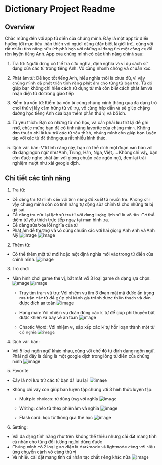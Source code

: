 # Dictionary Project Readme




## Overview

Chào mừng đến với app từ điển của chúng mình. Đây là một app từ điển hướng tới mục tiêu thân thiện với người dùng (đặc biệt là giới trẻ), cùng với rất nhiều tính năng hữu ích phù hợp với những ai đang tìm một công cụ để rèn luyện tiếng Anh. App của chúng mình có các tính năng chính sau:

1. Tra từ: Người dùng có thể tra cứu nghĩa, định nghĩa và ví dụ cách sử dụng của các từ trong tiếng Anh. Vô cùng nhanh chóng và chuẩn xác.

2. Phát âm từ: Để học tốt tiếng Anh, hiểu nghĩa thôi là chưa đủ, vì vậy chúng mình đã phát triển tính năng phát âm cho từng từ bạn tra. Từ đó giúp bạn không chỉ hiểu cách sử dụng từ mà còn biết cách phát âm và nhận diện từ đó trong giao tiếp

3. Kiểm tra vốn từ: Kiểm tra vốn từ cùng chúng mình thông qua đa dạng trò chơi thú vị lấy cảm hứng từ vũ trụ, vô cùng hấp dẫn và sẽ giúp chặng đường học tiếng Anh của bạn thêm phần thú vị và bổ ích.

4. Từ yêu thích: Bạn có những từ khó học, và cần phải lưu trữ lại để ghi nhớ, chúc mừng bạn đã có tính năng favorite của chúng mình. Không đơn thuần chỉ là lưu trữ các từ yêu thích, chúng mình còn giúp bạn luyện tập với các từ đó thông qua rất nhiều hình thức.

5. Dịch văn bản: Với tính năng này, bạn có thể dịch một đoạn văn bản với đa dạng ngôn ngữ như Anh, Trung, Hàn, Nga, Việt,.... Không chỉ vậy, bạn còn được nghe phát âm với giọng chuẩn các ngôn ngữ, đem lại trải nghiệm mượt như xài google dịch.

## Chi tiết các tính năng

1. Tra từ:
- Dễ dàng tra từ mình cần với tính năng đề xuất từ muốn tra. Không chỉ vậy chúng mình còn có tính năng tự động sửa chính tả cho những từ bị gõ sai.
- Dễ dàng tra cứu lại lịch sử tra từ với dung lượng lịch sử là vô tận. Có thể thêm từ yêu thích trực tiếp ngay tại màn hình tra.
- Dễ dàng sửa/xóa lỗi nghĩa của từ
- Phát âm dễ thương và vô cùng chuẩn xác với hai giọng Anh Anh và Anh Mỹ
![image](https://github.com/anizme/Dictionary--prj/assets/124845105/0b879300-ccfd-4792-be85-806e402b6fd2)
![image](https://github.com/anizme/Dictionary--prj/assets/124845105/caa5c1cf-5530-4da0-b615-27ef822cf527)


2. Thêm từ:
- Có thể thêm một từ mới hoặc một định nghĩa mới vào trong từ điển của chính mình.
![image](https://github.com/anizme/Dictionary--prj/assets/124845105/c3ecd486-193f-44de-a122-d4839462b3fe)

3. Trò chơi:
- Màn hình chơi game thú vị, bắt mắt với 3 loại game đa dạng lựa chọn:
![image](https://github.com/anizme/Dictionary--prj/assets/124845105/4daaba22-1cab-4cc1-8586-4d7ac1308624)
![image](https://github.com/anizme/Dictionary--prj/assets/124845105/f91d6ee7-f08d-4a90-9f59-50c78e5b215d)

  + Truy tìm trạm vũ trụ: Với nhiệm vụ tìm 3 đoạn mật mã được ẩn trong ma trận các từ để giúp phi hành gia tránh được thiên thạch và đến được đích an toàn
  ![image](https://github.com/anizme/Dictionary--prj/assets/124845105/a4757abe-6dfc-4b57-8769-2433550e55ca)

  + Hang man: Với nhiệm vụ đoán đúng các kí tự để giúp phi thuyền bật được khiên và bay về an toàn
  ![image](https://github.com/anizme/Dictionary--prj/assets/124845105/49afccca-1f34-4024-a196-0b42806baa42)

  + Chaotic Word: Với nhiệm vụ sắp xếp các kí tự hỗn loạn thành một từ có nghĩa
  ![image](https://github.com/anizme/Dictionary--prj/assets/124845105/baed32b6-a62f-4090-867c-74748796530e)

4. Dịch văn bản:
- Với 5 loại ngôn ngữ khác nhau, cùng với chế độ tự định dạng ngôn ngữ. Phải nói đây là đúng là một google dịch trong lòng từ điển của chúng mình
![image](https://github.com/anizme/Dictionary--prj/assets/124845105/a2ebe479-8483-45aa-854f-fc0af648ffa7)

5. Favorite:
- Đây là nơi lưu trữ các từ bạn đã lưu lại.
![image](https://github.com/anizme/Dictionary--prj/assets/124845105/6371ae10-919f-4f47-9c97-f19c70c6e6e6)

- Không chỉ vậy còn giúp bạn luyện tập chúng với 3 hình thức luyện tập:
  + Multiple choices: từ đúng ứng với nghĩa
  ![image](https://github.com/anizme/Dictionary--prj/assets/124845105/78c4f515-64a2-4e25-9be1-c9695a63daf7)

  + Writing: chép từ theo phiên âm và nghĩa
  ![image](https://github.com/anizme/Dictionary--prj/assets/124845105/fff7d240-9336-4991-8660-538176da228b)

  + Flash card: học từ thông qua thẻ học
  ![image](https://github.com/anizme/Dictionary--prj/assets/124845105/5b4b85fc-666f-4a02-93c9-a32e75f25643)

6. Setting:
- Với đa dạng tính năng như trên, không thể thiếu nhưng cài đặt mang tính cá nhân cho từng đối tượng người dùng được
- Chúng mình có 2 loại giao diện là darkmode và lightmode cùng với hiệu ứng chuyển cảnh vô cùng thú vị
- Và nhiều cài đặt mang tính cá nhân tạo chất riêng khác nữa
![image](https://github.com/anizme/Dictionary--prj/assets/124845105/06968a32-6f39-4767-b2f1-47bfe24cd179)

